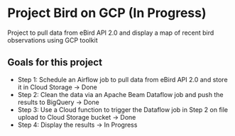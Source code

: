 # Project Bird on GCP (In Progress)
Project to pull data from eBird API 2.0 and display a map of recent bird observations using GCP toolkit

## Goals for this project
- Step 1: Schedule an Airflow job to pull data from eBird API 2.0 and store it in Cloud Storage -> Done
- Step 2: Clean the data via an Apache Beam Dataflow job and push the results to BigQuery -> Done
- Step 3: Use a Cloud function to trigger the Dataflow job in Step 2 on file upload to Cloud Storage bucket -> Done
- Step 4: Display the results -> In Progress

